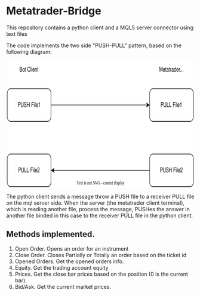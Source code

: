 # Metatrader-Bridge
This repository contains a python client and a MQL5 server connector using text files

The code implements the two side "PUSH-PULL" pattern, based on the following diagram:

<p align="center">
  <img width="500" height="340" src="./images/push_pull.drawio.svg">
</p>

The python client sends a message throw a PUSH file to a receiver PULL file on the mql server side. 
When the server (the metatrader client terminal), which is reading another file, process the 
message, PUSHes the answer in another file binded in this case to the receiver PULL file in the python client.

## Methods implemented.

1. Open Order. Opens an order for an instrument
2. Close Order. Closes Partially or Totally an order based on the ticket id
3. Opened Orders. Get the opened orders info.
4. Equity. Get the trading account equity
5. Prices. Get the close bar prices based on the position (0 is the current bar).
6. Bid/Ask. Get the current market prices.
